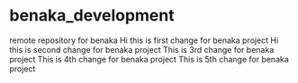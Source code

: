 # benaka_development
remote repository for benaka 
Hi this is first change for benaka project
Hi this is second change for benaka project
This is 3rd change for benaka project
This is 4th change for benaka project
This is 5th change for benaka project
